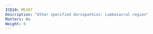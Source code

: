```yaml
---
ICD10: M5387
Description: "Other specified dorsopathies: Lumbosacral region"
Matters: No
Weight: 0
---
```


